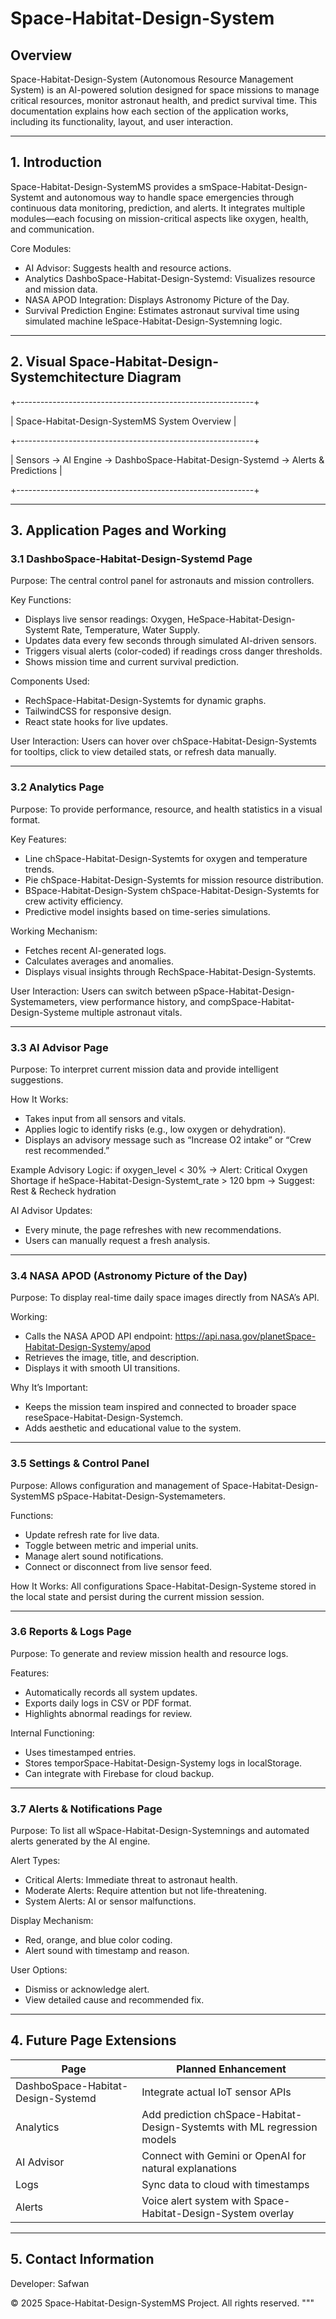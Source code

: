 # Space-Habitat-Design-System


## Overview

Space-Habitat-Design-System (Autonomous Resource Management System) is an AI-powered solution designed for space missions to manage critical resources, monitor astronaut health, and predict survival time. This documentation explains how each section of the application works, including its functionality, layout, and user interaction.

---

## 1. Introduction

Space-Habitat-Design-SystemMS provides a smSpace-Habitat-Design-Systemt and autonomous way to handle space emergencies through continuous data monitoring, prediction, and alerts. It integrates multiple modules—each focusing on mission-critical aspects like oxygen, health, and communication.

Core Modules:
- AI Advisor: Suggests health and resource actions.
- Analytics DashboSpace-Habitat-Design-Systemd: Visualizes resource and mission data.
- NASA APOD Integration: Displays Astronomy Picture of the Day.
- Survival Prediction Engine: Estimates astronaut survival time using simulated machine leSpace-Habitat-Design-Systemning logic.

---

## 2. Visual Space-Habitat-Design-Systemchitecture Diagram
+-----------------------------------------------------------+

| Space-Habitat-Design-SystemMS System Overview |

+-----------------------------------------------------------+

| Sensors → AI Engine → DashboSpace-Habitat-Design-Systemd → Alerts & Predictions |

+-----------------------------------------------------------+

---

## 3. Application Pages and Working

### 3.1 DashboSpace-Habitat-Design-Systemd Page
Purpose: The central control panel for astronauts and mission controllers.

Key Functions:
- Displays live sensor readings: Oxygen, HeSpace-Habitat-Design-Systemt Rate, Temperature, Water Supply.
- Updates data every few seconds through simulated AI-driven sensors.
- Triggers visual alerts (color-coded) if readings cross danger thresholds.
- Shows mission time and current survival prediction.

Components Used:
- RechSpace-Habitat-Design-Systemts for dynamic graphs.
- TailwindCSS for responsive design.
- React state hooks for live updates.

User Interaction:
Users can hover over chSpace-Habitat-Design-Systemts for tooltips, click to view detailed stats, or refresh data manually.

---

### 3.2 Analytics Page
Purpose: To provide performance, resource, and health statistics in a visual format.

Key Features:
- Line chSpace-Habitat-Design-Systemts for oxygen and temperature trends.
- Pie chSpace-Habitat-Design-Systemts for mission resource distribution.
- BSpace-Habitat-Design-System chSpace-Habitat-Design-Systemts for crew activity efficiency.
- Predictive model insights based on time-series simulations.

Working Mechanism:
- Fetches recent AI-generated logs.
- Calculates averages and anomalies.
- Displays visual insights through RechSpace-Habitat-Design-Systemts.

User Interaction:
Users can switch between pSpace-Habitat-Design-Systemameters, view performance history, and compSpace-Habitat-Design-Systeme multiple astronaut vitals.

---

### 3.3 AI Advisor Page
Purpose: To interpret current mission data and provide intelligent suggestions.

How It Works:
- Takes input from all sensors and vitals.
- Applies logic to identify risks (e.g., low oxygen or dehydration).
- Displays an advisory message such as “Increase O2 intake” or “Crew rest recommended.”

Example Advisory Logic:
if oxygen_level < 30% → Alert: Critical Oxygen Shortage
if heSpace-Habitat-Design-Systemt_rate > 120 bpm → Suggest: Rest & Recheck hydration

AI Advisor Updates:
- Every minute, the page refreshes with new recommendations.
- Users can manually request a fresh analysis.

---

### 3.4 NASA APOD (Astronomy Picture of the Day)
Purpose: To display real-time daily space images directly from NASA’s API.

Working:
- Calls the NASA APOD API endpoint: https://api.nasa.gov/planetSpace-Habitat-Design-Systemy/apod
- Retrieves the image, title, and description.
- Displays it with smooth UI transitions.

Why It’s Important:
- Keeps the mission team inspired and connected to broader space reseSpace-Habitat-Design-Systemch.
- Adds aesthetic and educational value to the system.

---

### 3.5 Settings & Control Panel
Purpose: Allows configuration and management of Space-Habitat-Design-SystemMS pSpace-Habitat-Design-Systemameters.

Functions:
- Update refresh rate for live data.
- Toggle between metric and imperial units.
- Manage alert sound notifications.
- Connect or disconnect from live sensor feed.

How It Works:
All configurations Space-Habitat-Design-Systeme stored in the local state and persist during the current mission session.

---

### 3.6 Reports & Logs Page
Purpose: To generate and review mission health and resource logs.

Features:
- Automatically records all system updates.
- Exports daily logs in CSV or PDF format.
- Highlights abnormal readings for review.

Internal Functioning:
- Uses timestamped entries.
- Stores temporSpace-Habitat-Design-Systemy logs in localStorage.
- Can integrate with Firebase for cloud backup.

---

### 3.7 Alerts & Notifications Page
Purpose: To list all wSpace-Habitat-Design-Systemnings and automated alerts generated by the AI engine.

Alert Types:
- Critical Alerts: Immediate threat to astronaut health.
- Moderate Alerts: Require attention but not life-threatening.
- System Alerts: AI or sensor malfunctions.

Display Mechanism:
- Red, orange, and blue color coding.
- Alert sound with timestamp and reason.

User Options:
- Dismiss or acknowledge alert.
- View detailed cause and recommended fix.

---

## 4. Future Page Extensions
| Page | Planned Enhancement |
|-------|---------------------|
| DashboSpace-Habitat-Design-Systemd | Integrate actual IoT sensor APIs |
| Analytics | Add prediction chSpace-Habitat-Design-Systemts with ML regression models |
| AI Advisor | Connect with Gemini or OpenAI for natural explanations |
| Logs | Sync data to cloud with timestamps |
| Alerts | Voice alert system with Space-Habitat-Design-System overlay |

---

## 5. Contact Information
Developer: Safwan

© 2025 Space-Habitat-Design-SystemMS Project. All rights reserved.
"""
